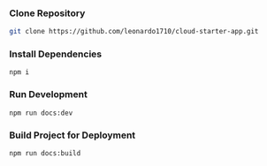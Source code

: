 ### Clone Repository

```  bash
git clone https://github.com/leonardo1710/cloud-starter-app.git
``` 

### Install Dependencies
``` 
npm i
``` 

### Run Development 
``` 
npm run docs:dev
``` 

### Build Project for Deployment

``` 
npm run docs:build
``` 